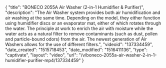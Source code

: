 {
    "title": "BONECO 2055A Air Washer (2-in-1 Humidifier & Purifier)",
    "description": "The Air Washer system provides both air humidification and air washing at the same time. Depending on the model, they either function using humidifier discs or an evaporator mat, either of which rotates through the water. The principle at work to enrich the air with moisture while the water acts as a natural filter to remove contaminants (such as dust, pollen and particle-bound odors) from the air. The newest generation of Air Washers allows for the use of different filters.",
    "videoid": "137334459",
    "date_created": "1515718453",
    "date_modified": "1516411136",
    "type": "captivate",
    "layout": "video",
    "url": "\/v\/boneco-2055a-air-washer-2-in-1-humidifier-purifier-mp4\/137334459"
}